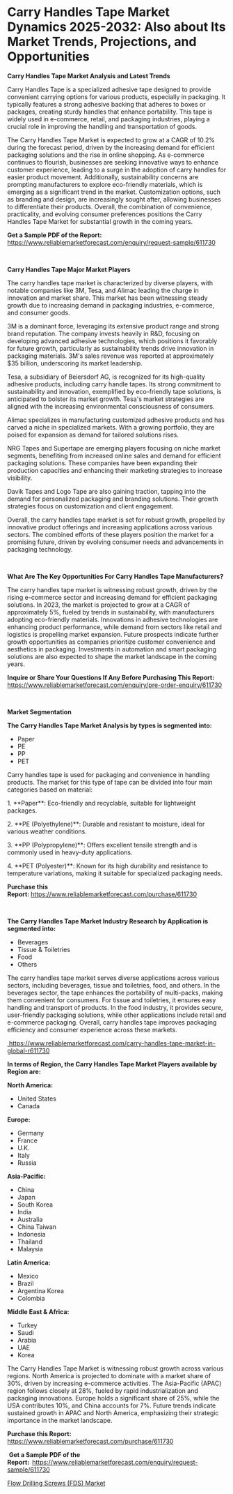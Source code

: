 <p><h1>Carry Handles Tape Market Dynamics 2025-2032: Also about Its Market Trends, Projections, and Opportunities</h1></p><p><strong>Carry Handles Tape Market Analysis and Latest Trends</strong></p>
<p><p>Carry Handles Tape is a specialized adhesive tape designed to provide convenient carrying options for various products, especially in packaging. It typically features a strong adhesive backing that adheres to boxes or packages, creating sturdy handles that enhance portability. This tape is widely used in e-commerce, retail, and packaging industries, playing a crucial role in improving the handling and transportation of goods.</p><p>The Carry Handles Tape Market is expected to grow at a CAGR of 10.2% during the forecast period, driven by the increasing demand for efficient packaging solutions and the rise in online shopping. As e-commerce continues to flourish, businesses are seeking innovative ways to enhance customer experience, leading to a surge in the adoption of carry handles for easier product movement. Additionally, sustainability concerns are prompting manufacturers to explore eco-friendly materials, which is emerging as a significant trend in the market. Customization options, such as branding and design, are increasingly sought after, allowing businesses to differentiate their products. Overall, the combination of convenience, practicality, and evolving consumer preferences positions the Carry Handles Tape Market for substantial growth in the coming years.</p></p>
<p><strong>Get a Sample PDF of the Report:&nbsp;</strong> <a href="https://www.reliablemarketforecast.com/enquiry/request-sample/611730?utm_campaign=3197&utm_medium=2&utm_source=Github&utm_content=ia&utm_term=23032025&utm_id=carry-handles-tape">https://www.reliablemarketforecast.com/enquiry/request-sample/611730</a></p>
<p>&nbsp;</p>
<p><strong>Carry Handles Tape Major Market Players</strong></p>
<p><p>The carry handles tape market is characterized by diverse players, with notable companies like 3M, Tesa, and Alimac leading the charge in innovation and market share. This market has been witnessing steady growth due to increasing demand in packaging industries, e-commerce, and consumer goods.</p><p>3M is a dominant force, leveraging its extensive product range and strong brand reputation. The company invests heavily in R&D, focusing on developing advanced adhesive technologies, which positions it favorably for future growth, particularly as sustainability trends drive innovation in packaging materials. 3M's sales revenue was reported at approximately $35 billion, underscoring its market leadership.</p><p>Tesa, a subsidiary of Beiersdorf AG, is recognized for its high-quality adhesive products, including carry handle tapes. Its strong commitment to sustainability and innovation, exemplified by eco-friendly tape solutions, is anticipated to bolster its market growth. Tesa's market strategies are aligned with the increasing environmental consciousness of consumers.</p><p>Alimac specializes in manufacturing customized adhesive products and has carved a niche in specialized markets. With a growing portfolio, they are poised for expansion as demand for tailored solutions rises.</p><p>NRG Tapes and Supertape are emerging players focusing on niche market segments, benefiting from increased online sales and demand for efficient packaging solutions. These companies have been expanding their production capacities and enhancing their marketing strategies to increase visibility.</p><p>Davik Tapes and Logo Tape are also gaining traction, tapping into the demand for personalized packaging and branding solutions. Their growth strategies focus on customization and client engagement.</p><p>Overall, the carry handles tape market is set for robust growth, propelled by innovative product offerings and increasing applications across various sectors. The combined efforts of these players position the market for a promising future, driven by evolving consumer needs and advancements in packaging technology.</p></p>
<p>&nbsp;</p>
<p><strong>What Are The Key Opportunities For Carry Handles Tape Manufacturers?</strong></p>
<p><p>The carry handles tape market is witnessing robust growth, driven by the rising e-commerce sector and increasing demand for efficient packaging solutions. In 2023, the market is projected to grow at a CAGR of approximately 5%, fueled by trends in sustainability, with manufacturers adopting eco-friendly materials. Innovations in adhesive technologies are enhancing product performance, while demand from sectors like retail and logistics is propelling market expansion. Future prospects indicate further growth opportunities as companies prioritize customer convenience and aesthetics in packaging. Investments in automation and smart packaging solutions are also expected to shape the market landscape in the coming years.</p></p>
<p><strong>Inquire or Share Your Questions If Any Before Purchasing This Report:</strong> <a href="https://www.reliablemarketforecast.com/enquiry/pre-order-enquiry/611730?utm_campaign=3197&utm_medium=2&utm_source=Github&utm_content=ia&utm_term=23032025&utm_id=carry-handles-tape">https://www.reliablemarketforecast.com/enquiry/pre-order-enquiry/611730</a></p>
<p>&nbsp;</p>
<p><strong>Market Segmentation</strong></p>
<p><strong>The Carry Handles Tape Market Analysis by types is segmented into:</strong></p>
<p><ul><li>Paper</li><li>PE</li><li>PP</li><li>PET</li></ul></p>
<p><p>Carry handles tape is used for packaging and convenience in handling products. The market for this type of tape can be divided into four main categories based on material: </p><p>1. **Paper**: Eco-friendly and recyclable, suitable for lightweight packages. </p><p>2. **PE (Polyethylene)**: Durable and resistant to moisture, ideal for various weather conditions. </p><p>3. **PP (Polypropylene)**: Offers excellent tensile strength and is commonly used in heavy-duty applications. </p><p>4. **PET (Polyester)**: Known for its high durability and resistance to temperature variations, making it suitable for specialized packaging needs.</p></p>
<p><strong>Purchase this Report:&nbsp;</strong><a href="https://www.reliablemarketforecast.com/purchase/611730?utm_campaign=3197&utm_medium=2&utm_source=Github&utm_content=ia&utm_term=23032025&utm_id=carry-handles-tape">https://www.reliablemarketforecast.com/purchase/611730</a></p>
<p>&nbsp;</p>
<p><strong>The Carry Handles Tape Market Industry Research by Application is segmented into:</strong></p>
<p><ul><li>Beverages</li><li>Tissue & Toiletries</li><li>Food</li><li>Others</li></ul></p>
<p><p>The carry handles tape market serves diverse applications across various sectors, including beverages, tissue and toiletries, food, and others. In the beverages sector, the tape enhances the portability of multi-packs, making them convenient for consumers. For tissue and toiletries, it ensures easy handling and transport of products. In the food industry, it provides secure, user-friendly packaging solutions, while other applications include retail and e-commerce packaging. Overall, carry handles tape improves packaging efficiency and consumer experience across these markets.</p></p>
<p><a href="https://www.reliablemarketforecast.com/carry-handles-tape-market-in-global-r611730?utm_campaign=3197&utm_medium=2&utm_source=Github&utm_content=ia&utm_term=23032025&utm_id=carry-handles-tape">&nbsp;https://www.reliablemarketforecast.com/carry-handles-tape-market-in-global-r611730</a></p>
<p><strong>In terms of Region, the Carry Handles Tape Market Players available by Region are:</strong></p>
<p>
    <p> <strong> North America: </strong>
        <ul>
            <li>United States</li>
            <li>Canada</li>
        </ul>
        </p> 
    <p> <strong> Europe: </strong>
        <ul>
            <li>Germany</li>
            <li>France</li>
            <li>U.K.</li>
            <li>Italy</li>
            <li>Russia</li>
        </ul>
        </p> 
    <p> <strong> Asia-Pacific: </strong>
        <ul>
            <li>China</li>
            <li>Japan</li>
            <li>South Korea</li>
            <li>India</li>
            <li>Australia</li>
            <li>China Taiwan</li>
            <li>Indonesia</li>
            <li>Thailand</li>
            <li>Malaysia</li>
        </ul>
        </p> 
    <p> <strong> Latin America: </strong>
        <ul>
            <li>Mexico</li>
            <li>Brazil</li>
            <li>Argentina Korea</li>
            <li>Colombia</li>
        </ul>
        </p> 
    <p> <strong> Middle East & Africa: </strong>
        <ul>
            <li>Turkey</li>
            <li>Saudi</li>
            <li>Arabia</li>
            <li>UAE</li>
            <li>Korea</li>
        </ul>
    </p>
    </p>
<p><p>The Carry Handles Tape Market is witnessing robust growth across various regions. North America is projected to dominate with a market share of 30%, driven by increasing e-commerce activities. The Asia-Pacific (APAC) region follows closely at 28%, fueled by rapid industrialization and packaging innovations. Europe holds a significant share of 25%, while the USA contributes 10%, and China accounts for 7%. Future trends indicate sustained growth in APAC and North America, emphasizing their strategic importance in the market landscape.</p></p>
<p><strong>Purchase this Report: </strong><a href="https://www.reliablemarketforecast.com/purchase/611730?utm_campaign=3197&utm_medium=2&utm_source=Github&utm_content=ia&utm_term=23032025&utm_id=carry-handles-tape">https://www.reliablemarketforecast.com/purchase/611730</a></p>
<p>&nbsp;<strong>Get a Sample PDF of the Report:&nbsp;&nbsp;</strong><a href="https://www.reliablemarketforecast.com/enquiry/request-sample/611730?utm_campaign=3197&utm_medium=2&utm_source=Github&utm_content=ia&utm_term=23032025&utm_id=carry-handles-tape">https://www.reliablemarketforecast.com/enquiry/request-sample/611730</a></p>
<p><strong></strong></p>
<p><p><a href="https://github.com/porstheftyux/Market-Research-Report-List-1/blob/main/flow-drilling-screws-fds-market.md?utm_campaign=3197&utm_medium=2&utm_source=Github&utm_content=ia&utm_term=23032025&utm_id=carry-handles-tape">Flow Drilling Screws (FDS) Market</a></p></p>